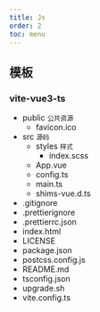 ```yaml
---
title: Js
order: 2
toc: menu
---
```


## 模板

### vite-vue3-ts

<Tree title="vite-vue3-ts">
    <ul>
        <li>
            public
            <small>公共资源</small>
            <ul>
                <li>favicon.ico</li>
            </ul>
        </li>
        <li>
            src
            <small>源码</small>
            <ul>
                <li>
                    styles
                    <small>样式</small>
                    <ul>
                        <li>index.scss</li>
                    </ul>
                </li>
                <li>App.vue</li>
                <li>config.ts</li>
                <li>main.ts</li>
                <li>shims-vue.d.ts</li>
            </ul>
        </li>
        <li>.gitignore</li>
        <li>.prettierignore</li>
        <li>.prettierrc.json</li>
        <li>index.html</li>
        <li>LICENSE</li>
        <li>package.json</li>
        <li>postcss.config.js</li>
        <li>README.md</li>
        <li>tsconfig.json</li>
        <li>upgrade.sh</li>
        <li>vite.config.ts</li>
    </ul>
</Tree>